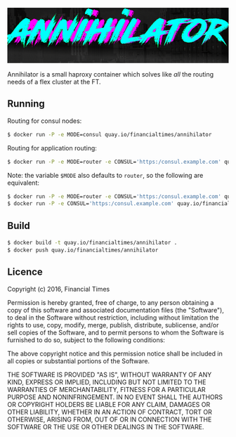 ![annihilator logo](doc/logo.png)

Annihilator is a small haproxy container which solves like *all* the routing needs of a flex cluster at the FT.

Running
--

Routing for consul nodes:

```bash
$ docker run -P -e MODE=consul quay.io/financialtimes/annihilator
```

Routing for application routing:

```bash
$ docker run -P -e MODE=router -e CONSUL='https:/consul.example.com' quay.io/financialtimes/annihilator
```

Note: the variable `$MODE` also defaults to `router`, so the following are equivalent:

```bash
$ docker run -P -e MODE=router -e CONSUL='https:/consul.example.com' quay.io/financialtimes/annihilator
$ docker run -P -e CONSUL='https:/consul.example.com' quay.io/financialtimes/annihilator
```

Build
--

```bash
$ docker build -t quay.io/financialtimes/annihilator .
$ docker push quay.io/financialtimes/annihilator
```

Licence
--

Copyright (c) 2016, Financial Times

Permission is hereby granted, free of charge, to any person obtaining a copy of this software and associated documentation files (the "Software"), to deal in the Software without restriction, including without limitation the rights to use, copy, modify, merge, publish, distribute, sublicense, and/or sell copies of the Software, and to permit persons to whom the Software is furnished to do so, subject to the following conditions:

The above copyright notice and this permission notice shall be included in all copies or substantial portions of the Software.

THE SOFTWARE IS PROVIDED "AS IS", WITHOUT WARRANTY OF ANY KIND, EXPRESS OR IMPLIED, INCLUDING BUT NOT LIMITED TO THE WARRANTIES OF MERCHANTABILITY, FITNESS FOR A PARTICULAR PURPOSE AND NONINFRINGEMENT. IN NO EVENT SHALL THE AUTHORS OR COPYRIGHT HOLDERS BE LIABLE FOR ANY CLAIM, DAMAGES OR OTHER LIABILITY, WHETHER IN AN ACTION OF CONTRACT, TORT OR OTHERWISE, ARISING FROM, OUT OF OR IN CONNECTION WITH THE SOFTWARE OR THE USE OR OTHER DEALINGS IN THE SOFTWARE.
